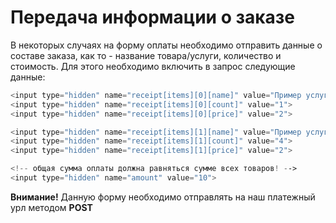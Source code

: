 # Передача информации о заказе

В некоторых случаях на форму оплаты необходимо отправить данные о составе заказа, как то - название товара/услуги, количество и стоимость. Для этого необходимо включить в запрос следующие данные:

```php
<input type="hidden" name="receipt[items][0][name]" value="Пример услуги">
<input type="hidden" name="receipt[items][0][count]" value="1">
<input type="hidden" name="receipt[items][0][price]" value="2">

<input type="hidden" name="receipt[items][1][name]" value="Пример услуги 2">
<input type="hidden" name="receipt[items][1][count]" value="4">
<input type="hidden" name="receipt[items][1][price]" value="2">

<!-- общая сумма оплаты должна равняться сумме всех товаров! -->
<input type="hidden" name="amount" value="10">
```

**Внимание!** Данную форму необходимо отправлять на наш платежный урл методом **POST**

